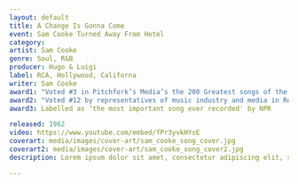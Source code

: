 ```yaml
---
layout: default
title: A Change Is Gonna Come
event: Sam Cooke Turned Away From Hotel 
category:
artist: Sam Cooke
genre: Soul, R&B
producer: Hugo & Luigi
label: RCA, Hollywood, Californa
writer: Sam Cooke
award1: "Voted #3 in Pitchfork’s Media’s the 200 Greatest songs of the 1960s"
award2: "Voted #12 by representatives of music industry and media in Rolling Stone’s Greatest Songs of   All Time"
award3: Labelled as ‘the most important song ever recorded' by NPR

released: 1962
video: https://www.youtube.com/embed/fPr3yvkHYsE
coverart: media/images/cover-art/sam_cooke_song_cover.jpg 
coverart2: media/images/cover-art/sam_cooke_song_cover2.jpg 
description: Lorem ipsum dolor sit amet, consectetur adipiscing elit, sed do eiusmod tempor incididunt ut labore et dolore magna aliqua. Semper quis lectus nulla at volutpat diam ut venenatis tellusLorem ipsum dolor sit amet, consectetur adipiscing elit, sed do eiusmod tempor incididunt ut labore et dolore magna aliqua. Semper quis lectus nulla at volutpat diam ut venenatis tellus

---
```

